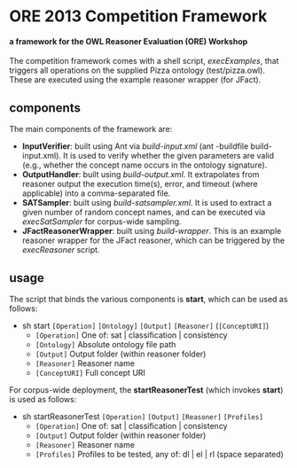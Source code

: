 ORE 2013 Competition Framework
====

#### a framework for the OWL Reasoner Evaluation (ORE) Workshop ####

The competition framework comes with a shell script, *execExamples*, that triggers all operations on the supplied Pizza ontology (test/pizza.owl). These are executed using the example reasoner wrapper (for JFact).

components
--------------------
The main components of the framework are:

* **InputVerifier**: built using Ant via *build-input.xml* (ant -buildfile build-input.xml). It is used to verify whether the given parameters are valid (e.g., whether the concept name occurs in the ontology signature).
* **OutputHandler**: built using *build-output.xml*. It extrapolates from reasoner output the execution time(s), error, and timeout (where applicable) into a comma-separated file.
* **SATSampler**: built using *build-satsampler.xml*. It is used to extract a given number of random concept names, and can be executed via *execSatSampler* for corpus-wide sampling.
* **JFactReasonerWrapper**: built using *build-wrapper*. This is an example reasoner wrapper for the JFact reasoner, which can be triggered by the *execReasoner* script.

usage
--------------------
The script that binds the various components is **start**, which can be used as follows:

* sh start `[Operation]` `[Ontology]` `[Output]` `[Reasoner]` (`[ConceptURI]`)
    * `[Operation]`		One of: sat | classification | consistency
    * `[Ontology]`		Absolute ontology file path
    * `[Output]`		Output folder (within reasoner folder)
    * `[Reasoner]`		Reasoner name
    * `[ConceptURI]`		Full concept URI
    
    
For corpus-wide deployment, the **startReasonerTest** (which invokes **start**) is used as follows:

* sh startReasonerTest `[Operation]` `[Output]` `[Reasoner]` `[Profiles]`
    * `[Operation]`		One of: sat | classification | consistency
    * `[Output]`		Output folder (within reasoner folder)
    * `[Reasoner]`		Reasoner name
    * `[Profiles]`		Profiles to be tested, any of: dl | el | rl (space separated)

